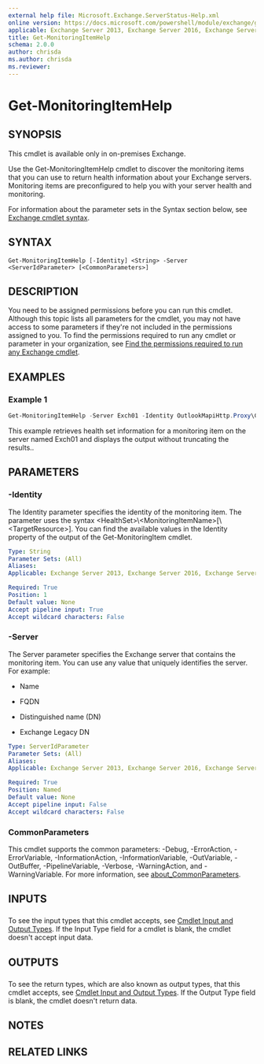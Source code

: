 ```yaml
---
external help file: Microsoft.Exchange.ServerStatus-Help.xml
online version: https://docs.microsoft.com/powershell/module/exchange/get-monitoringitemhelp
applicable: Exchange Server 2013, Exchange Server 2016, Exchange Server 2019
title: Get-MonitoringItemHelp
schema: 2.0.0
author: chrisda
ms.author: chrisda
ms.reviewer:
---
```


# Get-MonitoringItemHelp

## SYNOPSIS
This cmdlet is available only in on-premises Exchange.

Use the Get-MonitoringItemHelp cmdlet to discover the monitoring items that you can use to return health information about your Exchange servers. Monitoring items are preconfigured to help you with your server health and monitoring.

For information about the parameter sets in the Syntax section below, see [Exchange cmdlet syntax](https://docs.microsoft.com/powershell/exchange/exchange-cmdlet-syntax).

## SYNTAX

```
Get-MonitoringItemHelp [-Identity] <String> -Server <ServerIdParameter> [<CommonParameters>]
```

## DESCRIPTION
You need to be assigned permissions before you can run this cmdlet. Although this topic lists all parameters for the cmdlet, you may not have access to some parameters if they're not included in the permissions assigned to you. To find the permissions required to run any cmdlet or parameter in your organization, see [Find the permissions required to run any Exchange cmdlet](https://docs.microsoft.com/powershell/exchange/find-exchange-cmdlet-permissions).

## EXAMPLES

### Example 1
```powershell
Get-MonitoringItemHelp -Server Exch01 -Identity OutlookMapiHttp.Proxy\CrashEvent.msexchangemapifrontendapppoolEscalate\msexchangemapifrontendapppool | Format-List
```

This example retrieves health set information for a monitoring item on the server named Exch01 and displays the output without truncating the results..

## PARAMETERS

### -Identity
The Identity parameter specifies the identity of the monitoring item. The parameter uses the syntax \<HealthSet\>\\\<MonitoringItemName\>[\\\<TargetResource\>]. You can find the available values in the Identity property of the output of the Get-MonitoringItem cmdlet.

```yaml
Type: String
Parameter Sets: (All)
Aliases:
Applicable: Exchange Server 2013, Exchange Server 2016, Exchange Server 2019

Required: True
Position: 1
Default value: None
Accept pipeline input: True
Accept wildcard characters: False
```

### -Server
The Server parameter specifies the Exchange server that contains the monitoring item. You can use any value that uniquely identifies the server. For example:

- Name

- FQDN

- Distinguished name (DN)

- Exchange Legacy DN

```yaml
Type: ServerIdParameter
Parameter Sets: (All)
Aliases:
Applicable: Exchange Server 2013, Exchange Server 2016, Exchange Server 2019

Required: True
Position: Named
Default value: None
Accept pipeline input: False
Accept wildcard characters: False
```

### CommonParameters
This cmdlet supports the common parameters: -Debug, -ErrorAction, -ErrorVariable, -InformationAction, -InformationVariable, -OutVariable, -OutBuffer, -PipelineVariable, -Verbose, -WarningAction, and -WarningVariable. For more information, see [about_CommonParameters](https://go.microsoft.com/fwlink/p/?LinkID=113216).

## INPUTS

###  
To see the input types that this cmdlet accepts, see [Cmdlet Input and Output Types](https://go.microsoft.com/fwlink/p/?linkId=616387). If the Input Type field for a cmdlet is blank, the cmdlet doesn't accept input data.

## OUTPUTS

###  
To see the return types, which are also known as output types, that this cmdlet accepts, see [Cmdlet Input and Output Types](https://go.microsoft.com/fwlink/p/?linkId=616387). If the Output Type field is blank, the cmdlet doesn't return data.

## NOTES

## RELATED LINKS
